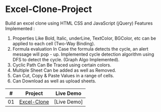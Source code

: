 # Excel-Clone-Project

Build an excel clone using HTML CSS and JavaScript (jQuery)
Features Implemented :
1. Properties Like Bold, Italic, underLine, TextColor, BGColor, etc can be applied to each cell (Two-Way Binding).
2. Formula evaluation In Case the formula detects the cycle, an alert message will pop - up. Implemented cycle detection algorithm using DFS to detect the cycle. (Graph Algo Implemented).
3. Cyclic Path Can Be Traced using certain colors.
4. Multiple Sheet Can be added as well as Removed.
5. Can Cut, Copy & Paste Values in a range of cells.
6. Can Download as well as upload sheets.


|  #  | Project                                                                                                                     | Live Demo                                                                         |
| :-: | --------------------------------------------------------------------------------------------------------------------------- | --------------------------------------------------------------------------------- |
| 01  | [Excel-Clone](https://naman546.github.io/excelclone/)                                                                  | [Live Demo]             |
